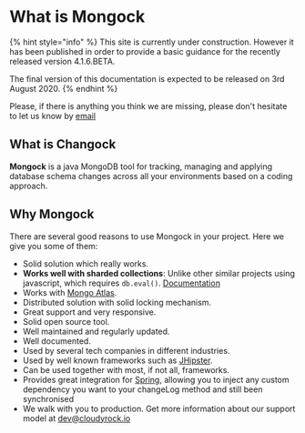 # What is Mongock

{% hint style="info" %}
This site is currently under construction. However it has been published in order to provide a basic guidance for the recently released version 4.1.6.BETA.

The final version of this documentation is expected to be released on 3rd August 2020.
{% endhint %}

Please, if there is anything you think we are missing, please don't hesitate to let us know by [email](mailto:dev@cloudyrock.io)

## What is Changock

**Mongock** is a java MongoDB tool for tracking, managing and applying database schema changes across all your environments based on a coding approach.

## Why Mongock

There are several good reasons to use Mongock in your project. Here we give you some of them:

* Solid solution which really works.
* **Works well with sharded collections**: Unlike other similar projects using javascript, which requires `db.eval()`. [Documentation](https://docs.mongodb.com/manual/reference/method/db.eval/#sharded-data)
* Works with [Mongo Atlas](https://www.mongodb.com/cloud/atlas).
* Distributed solution with solid locking mechanism.
* Great support and very responsive.
* Solid open source tool.
* Well maintained and regularly updated.
* Well documented.
* Used by several tech companies in different industries.
* Used by well known frameworks such as [JHipster](https://www.jhipster.tech).
* Can be used together with most, if not all, frameworks.
* Provides great integration for [Spring](https://spring.io/), allowing you to inject any custom dependency you want to your changeLog method and still been synchronised
* We walk with you to production. Get more information about our support model at [dev@cloudyrock.io](mailto:dev@cloudyrock.io)




